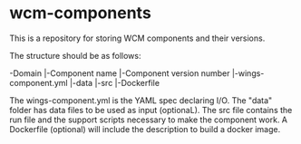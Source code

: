 # wcm-components
This is a repository for storing WCM components and their versions.

The structure should be as follows:

-Domain
 |-Component name
  |-Component version number
   |-wings-component.yml
   |-data
   |-src
   |-Dockerfile

The wings-component.yml is the YAML spec declaring I/O. The "data" folder has data files to be used as input (optionaL). The src file contains the run file and the support scripts necessary to make the component work. A Dockerfile (optional) will include the description to build a docker image.
